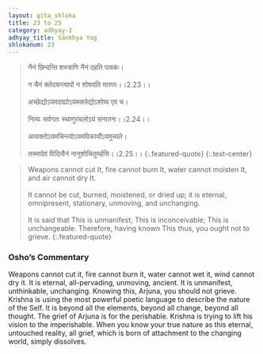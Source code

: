 ```yaml
---
layout: gita_shloka
title: 23 to 25
category: adhyay-2
adhyay_title: Sānkhya Yog
shlokanum: 23
---
```


> नैनं छिन्दन्ति शस्त्राणि नैनं दहति पावकः।<br><br>न चैनं क्लेदयन्त्यापो न शोषयति मारुतः।।2.23।।<br><br>अच्छेद्योऽयमदाह्योऽयमक्लेद्योऽशोष्य एव च।<br><br>नित्यः सर्वगतः स्थाणुरचलोऽयं सनातनः।।2.24।।<br><br>अव्यक्तोऽयमचिन्त्योऽयमविकार्योऽयमुच्यते।<br><br>तस्मादेवं विदित्वैनं नानुशोचितुमर्हसि।।2.25।।
{:.featured-quote} 
{:.text-center}

> Weapons cannot cut It, fire cannot burn It, water cannot moisten It, and air cannot dry It.<br><br>It cannot be cut, burned, moistened, or dried up; it is eternal, omnipresent, stationary, unmoving, and unchanging.<br><br>It is said that This is unmanifest; This is inconceivable; This is unchangeable. Therefore, having known This thus, you ought not to grieve.
{:.featured-quote}

### Osho’s Commentary
Weapons cannot cut it, fire cannot burn it, water cannot wet it, wind cannot dry it. It is eternal, all-pervading, unmoving, ancient. It is unmanifest, unthinkable, unchanging. Knowing this, Arjuna, you should not grieve.
Krishna is using the most powerful poetic language to describe the nature of the Self. It is beyond all the elements, beyond all change, beyond all thought.
The grief of Arjuna is for the perishable. Krishna is trying to lift his vision to the imperishable. When you know your true nature as this eternal, untouched reality, all grief, which is born of attachment to the changing world, simply dissolves.
